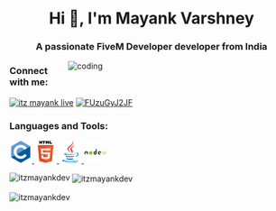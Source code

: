 <h1 align="center">Hi 👋, I'm Mayank Varshney</h1>
<h3 align="center">A passionate FiveM Developer developer from India</h3>

<img align="right" alt="coding" width="400" src=https://media.giphy.com/media/26tn33aiTi1jkl6H6/giphy.gif>

<h3 align="left">Connect with me:</h3>
<p align="left">
<a href="https://www.youtube.com/c/itz mayank live" target="blank"><img align="center" src="https://raw.githubusercontent.com/rahuldkjain/github-profile-readme-generator/master/src/images/icons/Social/youtube.svg" alt="itz mayank live" height="30" width="40" /></a>
<a href="https://discord.gg/FUzuGyJ2JF" target="blank"><img align="center" src="https://raw.githubusercontent.com/rahuldkjain/github-profile-readme-generator/master/src/images/icons/Social/discord.svg" alt="FUzuGyJ2JF" height="30" width="40" /></a>
</p>

<h3 align="left">Languages and Tools:</h3>
<p align="left"> <a href="https://www.cprogramming.com/" target="_blank" rel="noreferrer"> <img src="https://raw.githubusercontent.com/devicons/devicon/master/icons/c/c-original.svg" alt="c" width="40" height="40"/> </a> <a href="https://www.w3.org/html/" target="_blank" rel="noreferrer"> <img src="https://raw.githubusercontent.com/devicons/devicon/master/icons/html5/html5-original-wordmark.svg" alt="html5" width="40" height="40"/> </a> <a href="https://www.java.com" target="_blank" rel="noreferrer"> <img src="https://raw.githubusercontent.com/devicons/devicon/master/icons/java/java-original.svg" alt="java" width="40" height="40"/> </a> <a href="https://nodejs.org" target="_blank" rel="noreferrer"> <img src="https://raw.githubusercontent.com/devicons/devicon/master/icons/nodejs/nodejs-original-wordmark.svg" alt="nodejs" width="40" height="40"/> </a> </p>

<p><img align="left" src="https://github-readme-stats.vercel.app/api/top-langs?username=itzmayankdev&show_icons=true&locale=en&layout=compact" alt="itzmayankdev" /></p>

<p>&nbsp;<img align="center" src="https://github-readme-stats.vercel.app/api?username=itzmayankdev&show_icons=true&locale=en" alt="itzmayankdev" /></p>

<p><img align="center" src="https://github-readme-streak-stats.herokuapp.com/?user=itzmayankdev&" alt="itzmayankdev" /></p>
